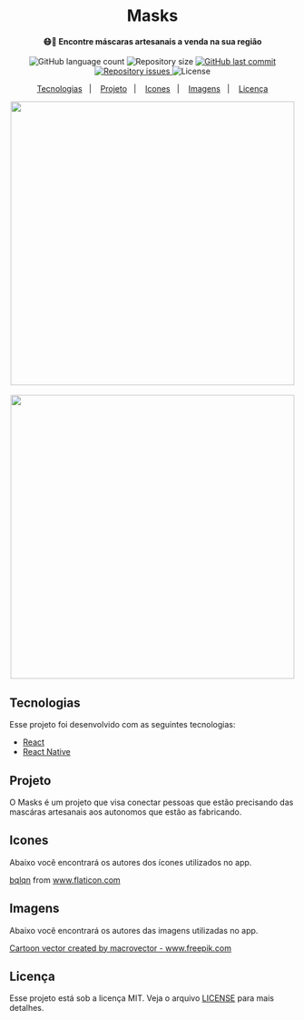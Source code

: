 <h1 align="center">
  Masks
</h1>

<h4 align="center">
  😷🦠 Encontre máscaras artesanais a venda na sua região
</h4>

<p align="center">
  <img alt="GitHub language count" src="https://img.shields.io/github/languages/count/mtsbn/Masks-Mobile">

  <img alt="Repository size" src="https://img.shields.io/github/repo-size/mtsbn/Masks-Mobile">
  
  <a href="https://github.com/mtsbn/Masks-Mobile/commits/master">
    <img alt="GitHub last commit" src="https://img.shields.io/github/last-commit/mtsbn/Masks-Mobile">
  </a>

  <a href="https://github.com/mtsbn/Masks-Mobile/issues">
    <img alt="Repository issues" src="https://img.shields.io/github/issues/mtsbn/Masks-Mobile">
  </a>

  <img alt="License" src="https://img.shields.io/badge/license-MIT-brightgreen">
</p>

<p align="center">
  <a href="#tecnologias">Tecnologias</a>&nbsp;&nbsp;&nbsp;|&nbsp;&nbsp;&nbsp;
  <a href="#projeto">Projeto</a>&nbsp;&nbsp;&nbsp;|&nbsp;&nbsp;&nbsp;
  <a href="#icones">Icones</a>&nbsp;&nbsp;&nbsp;|&nbsp;&nbsp;&nbsp;
  <a href="#imagens">Imagens</a>&nbsp;&nbsp;&nbsp;|&nbsp;&nbsp;&nbsp;
  <a href="#licença">Licença</a>
</p>
<p align="center"><img height="500px" src="https://github.com/mtsbn/Masks-Mobile/blob/master/src/Assets/images/Encontre-mascaras.png?raw=true?raw=true">&nbsp;&nbsp;&nbsp;&nbsp;&nbsp;&nbsp <img height="500px" src="https://github.com/mtsbn/Masks-Mobile/blob/master/src/Assets/images/Perfil-vendedor.png?raw=true?raw=true?raw=true"><p>
  

## Tecnologias

Esse projeto foi desenvolvido com as seguintes tecnologias:

- [React](https://reactjs.org)
- [React Native](https://facebook.github.io/react-native/)

## Projeto

O Masks é um projeto que visa conectar pessoas que estão precisando das mascáras artesanais aos autonomos que estão as fabricando.

## Icones

Abaixo você encontrará os autores dos ícones utilizados no app.

<a href="https://www.flaticon.com/authors/bqlqn" title="bqlqn">bqlqn</a> from <a href="https://www.flaticon.com/" title="Flaticon"> www.flaticon.com</a>

## Imagens

Abaixo você encontrará os autores das imagens utilizadas no app.

<a href="https://www.freepik.com/free-photos-vectors/cartoon">Cartoon vector created by macrovector - www.freepik.com</a>

## Licença

Esse projeto está sob a licença MIT. Veja o arquivo [LICENSE](LICENSE.md) para mais detalhes.

